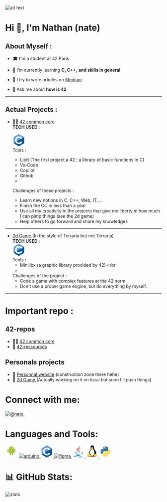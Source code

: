 ![alt text](https://github.com/NateSief/stock/blob/main/luffyg5.png?raw=true)

# Hi 👋, I'm Nathan (nate)

## About Myself :
- 🎓 I'm a student at 42 Paris

- 🌱 I’m currently learning **C, C++, and skills in general**

- 📝 I try to write articles on [Medium](https://medium.com/@nate.)

- 💬 Ask me about **how is 42** 

<!--- - 👨‍💻 All of my projects are available at [https://natesief.github.io/portfolio](https://natesief.github.io/portfolio) -->
---
## Actual Projects :
- 👨‍💻 [42 common core](https://github.com/NateSief/42-paris.git)</br>
  **TECH USED :**

  <img src="https://raw.githubusercontent.com/devicons/devicon/master/icons/c/c-original.svg" alt="c" width="40" height="40"/> </br>
  Tools :
  - Libft (The first project a 42 ; a library of basic functions in C)
  - Vs-Code
  - Copilot
  - Github
  - 
  Challenges of these projects :
  - Learn new notions in C, C++, Web, IT, ...
  - Finish the CC in less than a year
  - Use all my creativity in the projects that give me liberty in how much I can pimp things (see the 2d game)
  - Help others to go forward and share my knowledges
---
- [2d Game ](https://github.com/NateSief/so_long.git) (In the style of Terraria but not Terraria)</br> 
  **TECH USED :**  
  <img src="https://raw.githubusercontent.com/devicons/devicon/master/icons/c/c-original.svg" alt="c" width="40" height="40"/> </br>
  Tools : 
  - Minilibx (a graphic library provided by 42) </br
  - 
  Challenges of the project :
  - Code a game with complex features at the 42 norm.
  - Don't use a proper game engine, but do everything by myself.

---

# Important repo : 
## 42-repos

- 👨‍💻 [42 common core](https://github.com/NateSief/42-paris.git) </br>
- 📖 [42-ressources](https://github.com/NateSief/42-ressources) </br>

## Personals projects
- 🚧 [Personnal website]() (construction zone there hehe)
- 👾 [2d Game ](https://github.com/NateSief/so_long.git) (Actually working on it on local but soon I'll push things)


# Connect with me:
<p align="left">
<a href="https://medium.com/@nate." target="blank"><img align="center" src="https://raw.githubusercontent.com/rahuldkjain/github-profile-readme-generator/master/src/images/icons/Social/medium.svg" alt="@nate." height="60" width="80" /></a>
</p>

# Languages and Tools:
<p align="left"> <a href="https://developer.android.com" target="_blank" rel="noreferrer"> <img src="https://raw.githubusercontent.com/devicons/devicon/master/icons/android/android-original-wordmark.svg" alt="android" width="40" height="40"/></a>  <a href="https://www.arduino.cc/" target="_blank" rel="noreferrer"> <img src="https://cdn.worldvectorlogo.com/logos/arduino-1.svg" alt="arduino" width="40" height="40"/> </a> 
<a href="https://www.cprogramming.com/" target="_blank" rel="noreferrer"> <img src="https://raw.githubusercontent.com/devicons/devicon/master/icons/c/c-original.svg" alt="c" width="40" height="40"/> </a>
<a href="https://www.figma.com/" target="_blank" rel="noreferrer"> <img src="https://www.vectorlogo.zone/logos/figma/figma-icon.svg" alt="figma" width="40" height="40"/> </a>  
<a href="https://www.java.com" target="_blank" rel="noreferrer"> <img src="https://raw.githubusercontent.com/devicons/devicon/master/icons/java/java-original.svg" alt="java" width="40" height="40"/> </a>
<a href="https://www.linux.org/" target="_blank" rel="noreferrer"> <img src="https://raw.githubusercontent.com/devicons/devicon/master/icons/linux/linux-original.svg" alt="linux" width="40" height="40"/> </a>
<a href="https://www.python.org" target="_blank" rel="noreferrer"> <img src="https://raw.githubusercontent.com/devicons/devicon/master/icons/python/python-original.svg" alt="python" width="40" height="40"/> </a>
</p>

# 📊 GitHub Stats:
![stats](https://github-readme-streak-stats.herokuapp.com/?user=nate.sief&theme=dark&hide_border=false)<br/>
